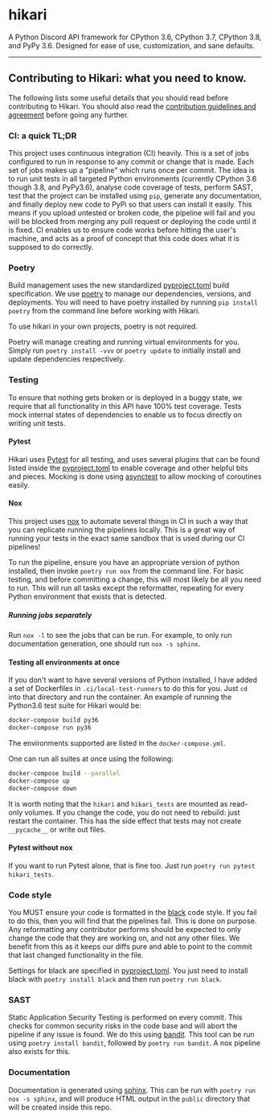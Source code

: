 # hikari

A Python Discord API framework for CPython 3.6, CPython 3.7, CPython 3.8, and PyPy 3.6. Designed for ease of use,
customization, and sane defaults.

----

## Contributing to Hikari: what you need to know.

The following lists some useful details that you should read before contributing to Hikari. You should also read
the [contribution guidelines and agreement](CONTRIBUTING.md) before going any further.

### CI: a quick TL;DR

This project uses continuous integration (CI) heavily. This is a set of jobs configured to run in response to any
commit or change that is made. Each set of jobs makes up a "pipeline" which runs once per commit. The idea is to run
unit tests in all targeted Python environments (currently CPython 3.6 though 3.8, and PyPy3.6), analyse code coverage
of tests, perform SAST, test that the project can be installed using `pip`, generate any documentation, 
and finally deploy new code to PyPi so that users can install it easily. This means if you upload untested or broken
code, the pipeline will fail and you will be blocked from merging any pull request or deploying the code until it is
fixed. CI enables us to ensure code works before hitting the user's machine, and acts as a proof of concept that this
code does what it is supposed to do correctly.

### Poetry

Build management uses the new standardized [pyproject.toml](pyproject.toml) build specification. We use [poetry](https://poetry.eustace.io/)
to manage our dependencies, versions, and deployments. You will need to have poetry installed by running
`pip install poetry` from the command line before working with Hikari.

To use hikari in your own projects, poetry is not required.

Poetry will manage creating and running virtual environments for you. Simply run `poetry install -vvv` or `poetry update`
to initially install and update dependencies respectively.

### Testing

To ensure that nothing gets broken or is deployed in a buggy state, we require that all functionality
in this API have 100% test coverage. Tests mock internal states of dependencies to enable us to focus directly
on writing unit tests.

#### Pytest

Hikari uses [Pytest](https://docs.pytest.org/en/latest/) for all testing, and uses several plugins that can be found
listed inside the [pyproject.toml](pyproject.toml) to enable coverage and other helpful bits and pieces. Mocking is done
using [asynctest](https://github.com/Martiusweb/asynctest) to allow mocking of coroutines easily. 

#### Nox

This project uses [nox](https://nox.thea.codes/en/stable/) to automate several things in CI in such a way that you 
can replicate running the pipelines locally. This is a great way of running your tests in the exact same sandbox that is
used during our CI pipelines!

To run the pipeline, ensure you have an appropriate version of python installed, then invoke 
`poetry run nox` from the command line. 
For basic testing, and before committing a change, this will most likely be all you need to run. 
This will run all tasks except the reformatter, repeating for every Python environment that exists that is detected.

##### Running jobs separately

Run `nox -l` to see the jobs that can be run. For example, to only run documentation generation, one should run 
`nox -s sphinx`.

#### Testing all environments at once

If you don't want to have several versions of Python installed, I have added a set of Dockerfiles in `.ci/local-test-runners` 
to do this for you. Just `cd` into that directory and run the container. An example of running the Python3.6 test suite
for Hikari would be:

```bash
docker-compose build py36
docker-compose run py36
```

The environments supported are listed in the `docker-compose.yml`.

One can run all suites at once using the following:

```bash
docker-compose build --parallel
docker-compose up
docker-compose down
```

It is worth noting that the `hikari` and `hikari_tests` are mounted as read-only volumes. If you change the
code, you do not need to rebuild: just restart the container. This has the side effect that tests may not
create `__pycache__` or write out files.

#### Pytest without nox

If you want to run Pytest alone, that is fine too. Just run `poetry run pytest hikari_tests`.

### Code style

You MUST ensure your code is formatted in the [black](https://github.com/python/black) code style. If you fail to do 
this, then you will find that the pipelines fail. This is done on purpose. Any reformatting any contributor performs
should be expected to only change the code that they are working on, and not any other files. We benefit from this as it
keeps our diffs pure and able to point to the commit that last changed functionality in the file.

Settings for black are specified in [pyproject.toml](pyproject.toml). You just need to install black with 
`poetry install black` and then run `poetry run black`.

### SAST

Static Application Security Testing is performed on every commit. This checks for common security risks in the code base
and will abort the pipeline if any issue is found. We do this using [bandit](https://github.com/PyCQA/bandit). This tool
can be run using `poetry install bandit`, followed by `poetry run bandit`. A nox pipeline also exists for this.

### Documentation

Documentation is generated using [sphinx](http://www.sphinx-doc.org/en/master/). This can be run with 
`poetry run nox -s sphinx`, and will produce HTML output in the `public` directory that will be created inside this repo.
